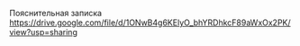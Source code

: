 Пояснительная записка
https://drive.google.com/file/d/1ONwB4g6KElyO_bhYRDhkcF89aWxOx2PK/view?usp=sharing
